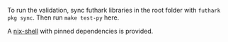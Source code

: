 To run the validation, sync futhark libraries in the root folder with `futhark pkg sync`.
Then run `make test-py` here.

A [nix-shell](https://nixos.org/) with pinned dependencies is provided.
